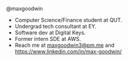 @maxgoodwin
- Computer Science/Finance student at QUT.
- Undergrad tech consultant at EY.
- Software dev at Digital Keys.
- Former intern SDE at AWS.
- Reach me at maxgoodwin3@pm.me and https://www.linkedin.com/in/max-goodwin/
